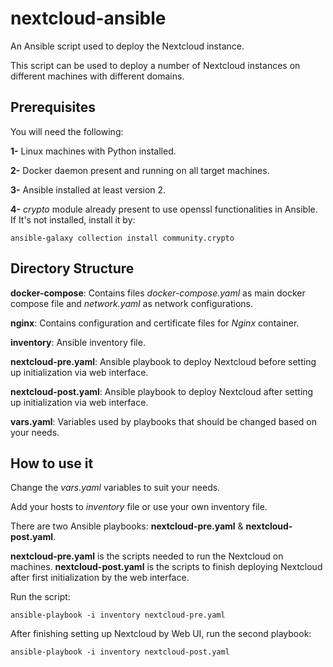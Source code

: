# nextcloud-ansible

An Ansible script used to deploy the Nextcloud instance.

This script can be used to deploy a number of Nextcloud instances on different machines with different domains.


## Prerequisites

You will need the following:

**1-** Linux machines with Python installed.

**2-** Docker daemon present and running on all target machines.

**3-** Ansible installed at least version 2.

**4-** *crypto* module already present to use openssl functionalities in Ansible.
If It's not installed, install it by:
```
ansible-galaxy collection install community.crypto
```

## Directory Structure

**docker-compose**: Contains files *docker-compose.yaml* as main docker compose file and *network.yaml* as network configurations.

**nginx**: Contains configuration and certificate files for *Nginx* container.

**inventory**: Ansible inventory file.

**nextcloud-pre.yaml**: Ansible playbook to deploy Nextcloud before setting up initialization via web interface.

**nextcloud-post.yaml**: Ansible playbook to deploy Nextcloud after setting up initialization via web interface.

**vars.yaml**: Variables used by playbooks that should be changed based on your needs.


## How to use it

Change the *vars.yaml* variables to suit your needs.

Add your hosts to *inventory* file or use your own inventory file.

There are two Ansible playbooks: **nextcloud-pre.yaml** & **nextcloud-post.yaml**.

**nextcloud-pre.yaml** is the scripts needed to run the Nextcloud on machines.
**nextcloud-post.yaml** is the scripts to finish deploying Nextcloud after first initialization by the web interface.

Run the script:
```
ansible-playbook -i inventory nextcloud-pre.yaml
```
After finishing setting up Nextcloud by Web UI, run the second playbook:
```
ansible-playbook -i inventory nextcloud-post.yaml
```
